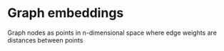 # Graph embeddings

Graph nodes as points in n-dimensional space where edge weights are distances between points